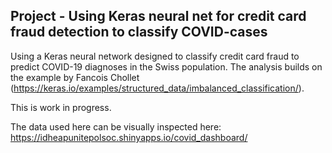 ## Project - Using Keras neural net for credit card fraud detection to classify COVID-cases

Using a Keras neural network designed to classify credit card fraud to predict COVID-19 diagnoses in the Swiss population. The analysis builds on the example by Fancois Chollet (https://keras.io/examples/structured_data/imbalanced_classification/).

This is work in progress.

The data used here can be visually inspected here: https://idheapunitepolsoc.shinyapps.io/covid_dashboard/
